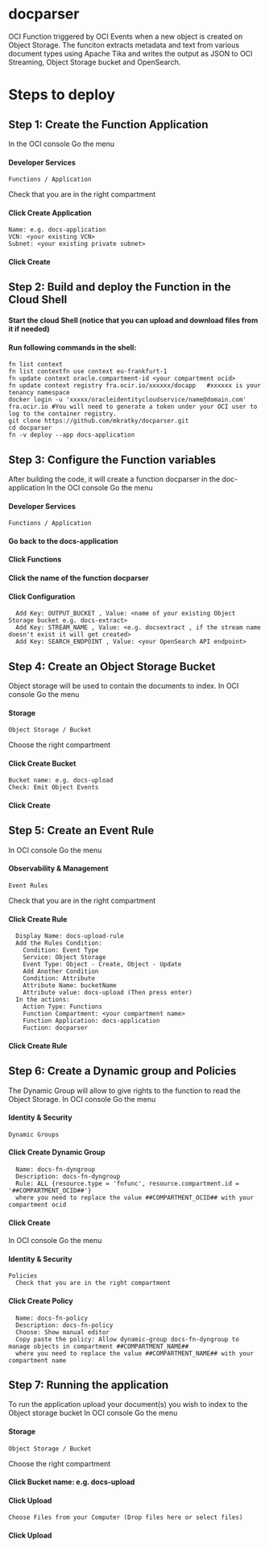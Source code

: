 # docparser
OCI Function triggered by OCI Events when a new object is created on Object Storage. The funciton extracts metadata and text from various document types using Apache Tika and writes the output as JSON to OCI Streaming, Object Storage bucket and OpenSearch.

# Steps to deploy
## Step 1: Create the Function Application
In the OCI console Go the menu
  #### Developer Services
    Functions / Application
  Check that you are in the right compartment 
  #### Click Create Application
    Name: e.g. docs-application
    VCN: <your existing VCN>
    Subnet: <your existing private subnet>
  #### Click Create
  
## Step 2: Build and deploy the Function in the Cloud Shell
  #### Start the cloud Shell (notice that you can upload and download files from it if needed)
  #### Run following commands in the shell:
    fn list context
    fn list contextfn use context eu-frankfurt-1
    fn update context oracle.compartment-id <your compartment ocid>
    fn update context registry fra.ocir.io/xxxxxx/docapp   #xxxxxx is your tenancy namespace
    docker login -u 'xxxxx/oracleidentitycloudservice/name@domain.com' fra.ocir.io #You will need to generate a token under your OCI user to log to the container registry.  
    git clone https://github.com/mkratky/docparser.git
    cd docparser
    fn -v deploy --app docs-application
    
## Step 3: Configure the Function variables
After building the code, it will create a function docparser in the doc-application
In the OCI console Go the menu
  #### Developer Services
    Functions / Application
  ####  Go back to the docs-application
  ####  Click Functions
  ####  Click the name of the function docparser
  ####  Click Configuration
      Add Key: OUTPUT_BUCKET , Value: <name of your existing Object Storage bucket e.g. docs-extract>
      Add Key: STREAM_NAME , Value: <e.g. docsextract , if the stream name doesn't exist it will get created>
      Add Key: SEARCH_ENDPOINT , Value: <your OpenSearch API endpoint>
   
## Step 4: Create an Object Storage Bucket   
Object storage will be used to contain the documents to index.
In OCI console Go the menu
  #### Storage
    Object Storage / Bucket
   Choose the right compartment 
   #### Click Create Bucket
    Bucket name: e.g. docs-upload
    Check: Emit Object Events
   #### Click Create
    
## Step 5: Create an Event Rule
In OCI console Go the menu
  #### Observability & Management
    Event Rules
  Check that you are in the right compartment
  #### Click Create Rule
      Display Name: docs-upload-rule
      Add the Rules Condition:
        Condition: Event Type
        Service: Object Storage
        Event Type: Object - Create, Object - Update
        Add Another Condition
        Condition: Attribute
        Attribute Name: bucketName
        Attribute value: docs-upload (Then press enter)
      In the actions:
        Action Type: Functions
        Function Compartment: <your compartment name>
        Function Application: docs-application
        Fuction: docparser
   #### Click Create Rule
    
## Step 6: Create a Dynamic group and Policies   
The Dynamic Group will allow to give rights to the function to read the Object Storage.
In OCI console Go the menu
  #### Identity & Security
    Dynamic Groups
   #### Click Create Dynamic Group
      Name: docs-fn-dyngroup
      Description: docs-fn-dyngroup
      Rule: ALL {resource.type = 'fnfunc', resource.compartment.id = '##COMPARTMENT_OCID##'} 
      where you need to replace the value ##COMPARTMENT_OCID## with your compartment ocid
   #### Click Create
  
 In OCI console Go the menu
   #### Identity & Security
    Policies
      Check that you are in the right compartment
   #### Click Create Policy
      Name: docs-fn-policy
      Description: docs-fn-policy
      Choose: Show manual editor
      Copy paste the policy: Allow dynamic-group docs-fn-dyngroup to manage objects in compartment ##COMPARTMENT_NAME##
      where you need to replace the value ##COMPARTMENT_NAME## with your compartment name
      
## Step 7: Running the application  
To run the application upload your document(s) you wish to index to the Object storage bucket
In OCI console Go the menu
  #### Storage
    Object Storage / Bucket
   Choose the right compartment 
   #### Click Bucket name: e.g. docs-upload 
   #### Click Upload
    Choose Files from your Computer (Drop files here or select files)
   #### Click Upload
    
    
      
      
